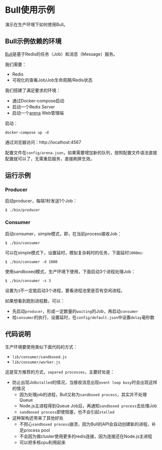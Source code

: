 # Bull使用示例

演示在生产环境下如何使用Bull。

## Bull示例依赖的环境

[Bull](https://github.com/OptimalBits/bull)是基于Redis的任务（Job）和消息（Message）服务。

我们需要：

* Redis
* 可视化的查看Job/Job生命周期/Redis状态

我们搭建了满足要求的环境：

* 通过Docker-compose启动
* 启动一个Redis Server
* 启动一个[arena](https://github.com/bee-queue/arena) Web管理端

启动：

```
docker-compose up -d
```

通过浏览器访问：http://localhost:4567

配置文件在`config/arena.json`，如果需要增加新的队列，按照配置文件语法直接配置就可以了，无需重启服务，直接刷屏生效。

## 运行示例


### Producer

启动producer，每隔1秒发送1个Job：

```
$ ./bin/producer
```

### Consumer

启动consumer，simple模式，即，在当前process接收Job：

```
$ ./bin/consumer
```

可以在simple模式下，设置延时，模拟复杂耗时的任务，下面延时`1000ms`:

```
$ ./bin/consumer -d 1000
```

使用sandboxed模式，生产环境下使用，下面启动3个进程处理Job：

```
$ ./bin/consumer -s 3
```

设置为`3`不一定能启动3个进程，要看进程池里是否有空闲进程。

如果想看到跑到进程数，可以：

* 先启动`producer`，形成一定数量的`waiting`的Job，再启动`consumer`
* 给`consumer`的执行，设置延时，在`config/default.json`中设置`delay`毫秒数

## 代码说明

生产环境要使用类似下面代码的方式：

* `lib/consumer/sandboxed.js`
* `lib/consumer/worker.js`

这是官方推荐的方式，`separed processes`，主要好处是：

* 防止出现Job`stalled`的情况，当接收消息出现`event loop busy`时会出现这样的情况
    * 因为处理job的进程，Bull又称为`sandboxed process`，其实并不处理Queue
    * Node.js主进程得到Queue Job后，再通知`sandboxed process`去处理Job
    * `sandboxed process`即使阻塞，也不会引起`stalled`
* 这种架构还带来了其他好处
  * 不担心`sandboxed process`崩溃，因为Bull的API会自动创建新的进程，补足process pool
  * 不会因为做cluster使用更多的redis连接，因为连接还在Node.js主进程
  * 可以把多核cpu利用起来
